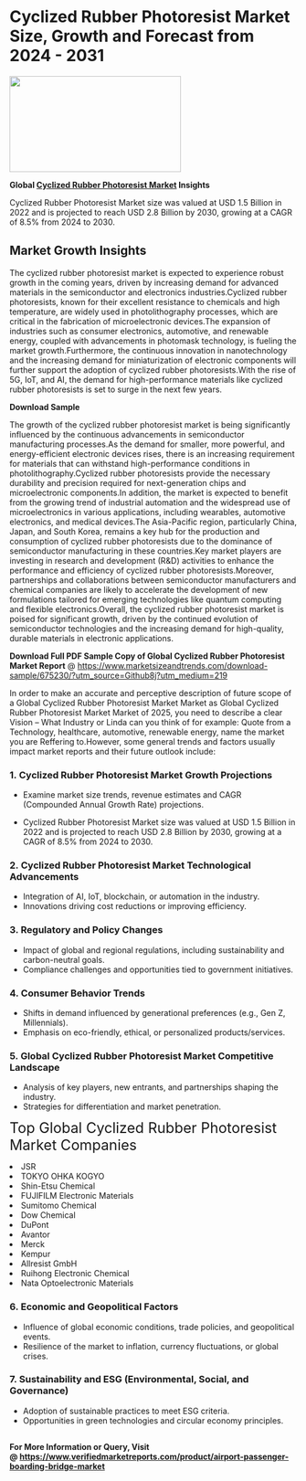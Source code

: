 <H1>Cyclized Rubber Photoresist Market Size, Growth and Forecast from 2024 - 2031</H1><img class="aligncenter size-medium wp-image-584254" src="https://thirdeyenews.in/wp-content/uploads/2024/09/Global-Market-Research-300x168.jpeg" alt="" width="300" height="168" /><p><strong>Global&nbsp;<a href="https://www.marketsizeandtrends.com/download-sample/675230/?utm_source=Github8j?utm_medium=219">Cyclized Rubber Photoresist Market</a> Insights</strong></p><p>Cyclized Rubber Photoresist Market size was valued at USD 1.5 Billion in 2022 and is projected to reach USD 2.8 Billion by 2030, growing at a CAGR of 8.5% from 2024 to 2030.</p><p><h2>Market Growth Insights</h2> <p>The cyclized rubber photoresist market is expected to experience robust growth in the coming years, driven by increasing demand for advanced materials in the semiconductor and electronics industries.Cyclized rubber photoresists, known for their excellent resistance to chemicals and high temperature, are widely used in photolithography processes, which are critical in the fabrication of microelectronic devices.The expansion of industries such as consumer electronics, automotive, and renewable energy, coupled with advancements in photomask technology, is fueling the market growth.Furthermore, the continuous innovation in nanotechnology and the increasing demand for miniaturization of electronic components will further support the adoption of cyclized rubber photoresists.With the rise of 5G, IoT, and AI, the demand for high-performance materials like cyclized rubber photoresists is set to surge in the next few years.</p> <p><strong>Download Sample</strong></p> <p>The growth of the cyclized rubber photoresist market is being significantly influenced by the continuous advancements in semiconductor manufacturing processes.As the demand for smaller, more powerful, and energy-efficient electronic devices rises, there is an increasing requirement for materials that can withstand high-performance conditions in photolithography.Cyclized rubber photoresists provide the necessary durability and precision required for next-generation chips and microelectronic components.In addition, the market is expected to benefit from the growing trend of industrial automation and the widespread use of microelectronics in various applications, including wearables, automotive electronics, and medical devices.The Asia-Pacific region, particularly China, Japan, and South Korea, remains a key hub for the production and consumption of cyclized rubber photoresists due to the dominance of semiconductor manufacturing in these countries.Key market players are investing in research and development (R&D) activities to enhance the performance and efficiency of cyclized rubber photoresists.Moreover, partnerships and collaborations between semiconductor manufacturers and chemical companies are likely to accelerate the development of new formulations tailored for emerging technologies like quantum computing and flexible electronics.Overall, the cyclized rubber photoresist market is poised for significant growth, driven by the continued evolution of semiconductor technologies and the increasing demand for high-quality, durable materials in electronic applications.</p> <p><span class=""><strong>Download Full PDF Sample Copy of Global Cyclized Rubber Photoresist Market Report</strong> @ <a href="https://www.marketsizeandtrends.com/download-sample/675230/?utm_source=Github8j?utm_medium=219" target="_blank">https://www.marketsizeandtrends.com/download-sample/675230/?utm_source=Github8j?utm_medium=219</a></span></p><p>In order to make an accurate and perceptive description of future scope of a Global&nbsp;Cyclized Rubber Photoresist Market Market as Global&nbsp;Cyclized Rubber Photoresist Market Market of 2025, you need to describe a clear Vision &ndash; What Industry or Linda can you think of for example: Quote from a Technology, healthcare, automotive, renewable energy, name the market you are Reffering to.However, some general trends and factors usually impact market reports and their future outlook include:</p><h3>1.&nbsp;<strong>Cyclized Rubber Photoresist Market Growth Projections</strong></h3><ul><li>Examine market size trends, revenue estimates and CAGR (Compounded Annual Growth Rate) projections.</li><li><p>Cyclized Rubber Photoresist Market size was valued at USD 1.5 Billion in 2022 and is projected to reach USD 2.8 Billion by 2030, growing at a CAGR of 8.5% from 2024 to 2030.</p></li></ul><h3>2.&nbsp;<strong>Cyclized Rubber Photoresist Market Technological Advancements</strong></h3><ul><li>Integration of AI, IoT, blockchain, or automation in the industry.</li><li>Innovations driving cost reductions or improving efficiency.</li></ul><h3>3.&nbsp;<strong>Regulatory and Policy Changes</strong></h3><ul><li>Impact of global and regional regulations, including sustainability and carbon-neutral goals.</li><li>Compliance challenges and opportunities tied to government initiatives.</li></ul><h3>4.&nbsp;<strong>Consumer Behavior Trends</strong></h3><ul><li>Shifts in demand influenced by generational preferences (e.g., Gen Z, Millennials).</li><li>Emphasis on eco-friendly, ethical, or personalized products/services.</li></ul><h3>5.&nbsp;<strong>Global Cyclized Rubber Photoresist Market Competitive Landscape</strong></h3><ul><li>Analysis of key players, new entrants, and partnerships shaping the industry.</li><li>Strategies for differentiation and market penetration.</li></ul><p data-pm-slice="1 1 []"><span style="color: inherit; font-family: inherit; font-size: 25px;">Top Global Cyclized Rubber Photoresist Market Companies</span></p><div class="" data-test-id=""><p><li>JSR</li><li> TOKYO OHKA KOGYO</li><li> Shin-Etsu Chemical</li><li> FUJIFILM Electronic Materials</li><li> Sumitomo Chemical</li><li> Dow Chemical</li><li> DuPont</li><li> Avantor</li><li> Merck</li><li> Kempur</li><li> Allresist GmbH</li><li> Ruihong Electronic Chemical</li><li> Nata Optoelectronic Materials</li></p></div><h3>6.&nbsp;<strong>Economic and Geopolitical Factors</strong></h3><ul><li>Influence of global economic conditions, trade policies, and geopolitical events.</li><li>Resilience of the market to inflation, currency fluctuations, or global crises.</li></ul><h3>7.&nbsp;<strong>Sustainability and ESG (Environmental, Social, and Governance)</strong></h3><ul><li>Adoption of sustainable practices to meet ESG criteria.</li><li>Opportunities in green technologies and circular economy principles.</li></ul><h2><strong style="font-size: 14px;">For More Information or Query, Visit @&nbsp;</strong><a style="background-color: #ffffff; font-size: 14px;" href="https://www.marketsizeandtrends.com/report/cyclized-rubber-photoresist-market/" target="_blank">https://www.verifiedmarketreports.com/product/airport-passenger-boarding-bridge-market</a></h2>